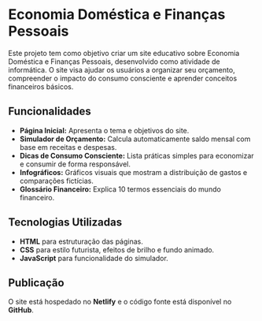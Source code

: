# Economia Doméstica e Finanças Pessoais

Este projeto tem como objetivo criar um site educativo sobre Economia Doméstica e Finanças Pessoais, desenvolvido como atividade de informática. O site visa ajudar os usuários a organizar seu orçamento, compreender o impacto do consumo consciente e aprender conceitos financeiros básicos.

## Funcionalidades
- **Página Inicial:** Apresenta o tema e objetivos do site.
- **Simulador de Orçamento:** Calcula automaticamente saldo mensal com base em receitas e despesas.
- **Dicas de Consumo Consciente:** Lista práticas simples para economizar e consumir de forma responsável.
- **Infográficos:** Gráficos visuais que mostram a distribuição de gastos e comparações fictícias.
- **Glossário Financeiro:** Explica 10 termos essenciais do mundo financeiro.

## Tecnologias Utilizadas
- **HTML** para estruturação das páginas.
- **CSS** para estilo futurista, efeitos de brilho e fundo animado.
- **JavaScript** para funcionalidade do simulador.

## Publicação
O site está hospedado no **Netlify** e o código fonte está disponível no **GitHub**.
